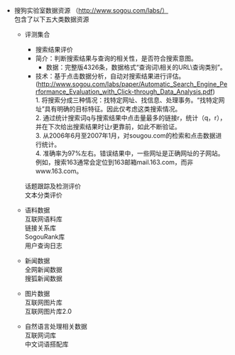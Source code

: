 - 搜狗实验室数据资源 （http://www.sogou.com/labs/）  
    包含了以下五大类数据资源  
  - 评测集合   
      - 搜索结果评价   
	   - 简介：判断搜索结果与查询的相关性，是否符合搜索意图。  
           - 数据：完整版4326条，数据格式“查询词\相关的URL\查询类别”。  
	   - 技术：基于点击数据分析，自动对搜索结果进行评估。(http://www.sogou.com/labs/paper/Automatic_Search_Engine_Performance_Evaluation_with_Click-through_Data_Analysis.pdf)   
		1. 将搜索分成三种情况：找特定网址、找信息、处理事务。“找特定网址”具有明确的目标特征。因此仅考虑这类搜索情况。  
		2. 通过统计搜索词q与搜索结果中点击量最多的链接r，统计（q，r），并在下次给出搜索结果时让r更靠前，如此不断验证。  
		3. 从2006年6月至2007年1月，对sougou.com的检索和点击数据进行统计。  
		4. 准确率为97%左右。错误结果中，一些网址是正确网址的子网站。例如，搜索163通常会定位到163邮箱mail.163.com，而非www.163.com。        
		  	  
      话题跟踪及检测评价   
      文本分类评价   
   - 语料数据  
      互联网语料库  
      链接关系库  
      SogouRank库  
      用户查询日志  
   - 新闻数据  
      全网新闻数据  
      搜狐新闻数据  
   - 图片数据  
      互联网图片库  
      互联网图片库2.0  
   - 自然语言处理相关数据  
      互联网词库  
      中文词语搭配库  
